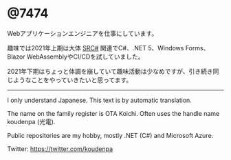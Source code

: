 # @7474

Webアプリケーションエンジニアを仕事にしています。

趣味では2021年上期は大体 [SRC#](https://github.com/7474/SRC) 関連でC#、.NET 5、Windows Forms、Blazor WebAssemblyやCI/CDを試していました。

2021年下期はちょっと体調を崩していて趣味活動は少なめですが、引き続き同じようなことをやっていきたいと思ってます。

----

I only understand Japanese.
This text is by automatic translation. 

The name on the family register is OTA Koichi.
Often uses the handle name koudenpa (光電).

Public repositories are my hobby, mostly .NET (C#) and Microsoft Azure.

Twitter: https://twitter.com/koudenpa
